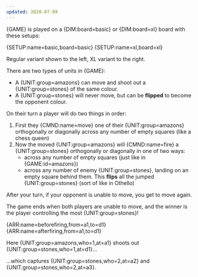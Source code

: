 ```yaml
---
updated: 2020-07-09
---
```


{GAME} is played on a {DIM:board=basic} or {DIM:board=xl} board with these setups:

<div class="md-2col">
{SETUP:name=basic,board=basic}
{SETUP:name=xl,board=xl}
</div>

Regular variant shown to the left, XL variant to the right.

There are two types of units in {GAME}:

- A {UNIT:group=amazons} can move and shoot out a {UNIT:group=stones} of the same colour.
- A {UNIT:group=stones} will never move, but can be **flipped** to become the opponent colour.

On their turn a player will do two things in order:

1. First they {CMND:name=move} one of their {UNIT:group=amazons} orthogonally or diagonally across any number of empty squares (like a chess queen)
1. Now the moved {UNIT:group=amazons} will {CMND:name=fire} a {UNIT:group=stones} orthogonally or diagonally in one of two ways:
   - across any number of empty squares (just like in {GAME:id=amazons})
   - across any number of enemy {UNIT:group=stones}, landing on an empty square behind them. This **flips** all the jumped {UNIT:group=stones} (sort of like in Othello)

After your turn, if your opponent is unable to move, you get to move again.

The game ends when both players are unable to move, and the winner is the player controlling the most {UNIT:group=stones}!

<div class="md-example">

<div class="md-2col">
{ARR:name=beforefiring,from=a1,to=d1}
{ARR:name=afterfiring,from=a1,to=d1}
</div>

Here {UNIT:group=amazons,who=1,at=a1} shoots out {UNIT:group=stones,who=1,at=d1}...

...which captures {UNIT:group=stones,who=2,at=a2} and {UNIT:group=stones,who=2,at=a3}.

</div>
